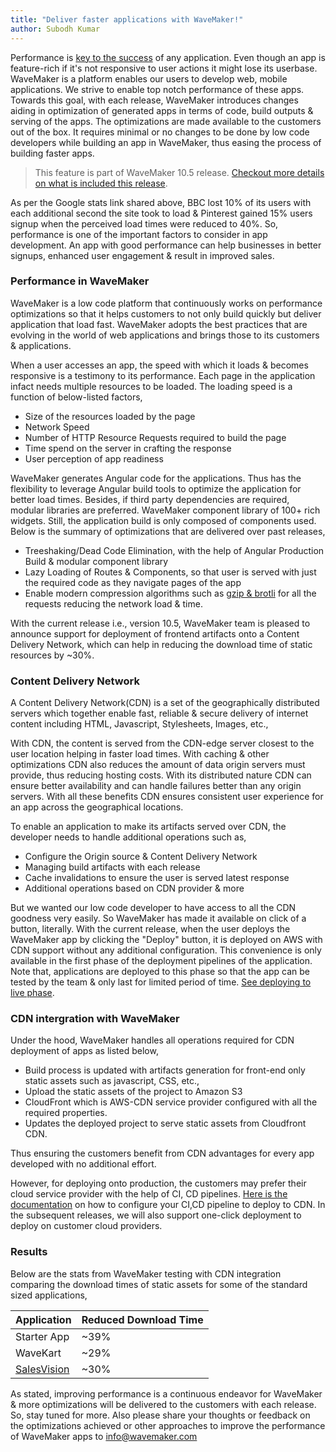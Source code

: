 ```yaml
---
title: "Deliver faster applications with WaveMaker!"
author: Subodh Kumar
---
```


Performance is [key to the success](https://developers.google.com/web/fundamentals/performance/why-performance-matters) of any application. Even though an app is feature-rich if it's not responsive to user actions it might lose its userbase. WaveMaker is a platform enables our users to develop web, mobile applications. We strive to enable top notch performance of these apps. Towards this goal, with each release, WaveMaker introduces changes aiding in optimization of generated apps in terms of code, build outputs & serving of the apps. The optimizations are made available to the customers out of the box. It requires minimal or no changes to be done by low code developers while building an app in WaveMaker, thus easing the process of building faster apps.

<!-- truncate -->

> This feature is part of WaveMaker 10.5 release. [Checkout more details on what is included this release](learn/wavemaker-release-notes/v10-5-0). 

As per the Google stats link shared above, BBC lost 10% of its users with each additional second the site took to load & Pinterest gained 15% users signup when the perceived load times were reduced to 40%. So, performance is one of the important factors to consider in app development. An app with good performance can help businesses in better signups, enhanced user engagement & result in improved sales.

### Performance in WaveMaker

WaveMaker is a low code platform that continuously works on performance optimizations so that it helps customers to not only build quickly but deliver application that load fast. WaveMaker adopts the best practices that are evolving in the world of web applications and brings those to its customers & applications.

When a user accesses an app, the speed with which it loads & becomes responsive is a testimony to its performance. Each page in the application infact needs multiple resources to be loaded. The loading speed is a function of below-listed factors,

* Size of the resources loaded by the page
* Network Speed
* Number of HTTP Resource Requests required to build the page
* Time spend on the server in crafting the response
* User perception of app readiness

WaveMaker generates Angular code for the applications. Thus has the flexibility to leverage Angular build tools to optimize the application for better load times. Besides, if third party dependencies are required, modular libraries are preferred. WaveMaker component library of 100+ rich widgets. Still, the application build is only composed of components used. Below is the summary of optimizations that are delivered over past releases,

* Treeshaking/Dead Code Elimination, with the help of Angular Production Build & modular component library
* Lazy Loading of Routes & Components, so that user is served with just the required code as they navigate pages of the app
* Enable modern compression algorithms such as [gzip & brotli](https://www.wavemaker.com/faster-page-load-times-using-brotli-compression/) for all the requests reducing the network load & time.

With the current release i.e., version 10.5, WaveMaker team is pleased to announce support for deployment of frontend artifacts onto a Content Delivery Network, which can help in reducing the download time of static resources by ~30%.

### Content Delivery Network

A Content Delivery Network(CDN) is a set of the geographically distributed servers which together enable fast, reliable & secure delivery of internet content including HTML, Javascript, Stylesheets, Images, etc., 

With CDN, the content is served from the CDN-edge server closest to the user location helping in faster load times. With caching & other optimizations CDN also reduces the amount of data origin servers must provide, thus reducing hosting costs. With its distributed nature CDN can ensure better availability and can handle failures better than any origin servers. With all these benefits CDN ensures consistent user experience for an app across the geographical locations. 

To enable an application to make its artifacts served over CDN, the developer needs to handle additional operations such as,
* Configure the Origin source & Content Delivery Network
* Managing build artifacts with each release
* Cache invalidations to ensure the user is served latest response
* Additional operations based on CDN provider & more

But we wanted our low code developer to have access to all the CDN goodness very easily. So WaveMaker has made it available on click of a button, literally. With the current release, when the user deploys the WaveMaker app by clicking the "Deploy" button, it is deployed on AWS with CDN support without any additional configuration. This convenience is only available in the first phase of the deployment pipelines of the application. Note that, applications are deployed to this phase so that the app can be tested by the team & only last for limited period of time. [See deploying to live phase](https://www.wavemaker.com/learn/app-development/deployment/manage-deployed-apps#configure-live-phase).

### CDN intergration with WaveMaker

Under the hood, WaveMaker handles all operations required for CDN deployment of apps as listed below,
* Build process is updated with artifacts generation for front-end only static assets such as javascript, CSS, etc.,
* Upload the static assets of the project to Amazon S3
* CloudFront which is AWS-CDN service provider configured with all the required properties.
* Updates the deployed project to serve static assets from Cloudfront CDN.

Thus ensuring the customers benefit from CDN advantages for every app developed with no additional effort.

However, for deploying onto production, the customers may prefer their cloud service provider with the help of CI, CD pipelines. [Here is the documentation](/learn/app-development/deployment/app-integration-with-aws-cdn) on how to configure your CI,CD pipeline to deploy to CDN. In the subsequent releases, we will also support one-click deployment to deploy on customer cloud providers. 

### Results

Below are the stats from WaveMaker testing with CDN integration comparing the download times of static assets for some of the standard sized applications,

| Application | Reduced Download Time |
|-------------|-----------------------|
| Starter App |                   ~39%|
| WaveKart    |                   ~29%| 
| [SalesVision](https://www.wavemaker.com/showcase/docs/salesVision) |                   ~30%| 

As stated, improving performance is a continuous endeavor for WaveMaker & more optimizations will be delivered to the customers with each release. So, stay tuned for more.  Also please share your thoughts or feedback on the optimizations achieved or other approaches to improve the performance of WaveMaker apps to info@wavemaker.com
